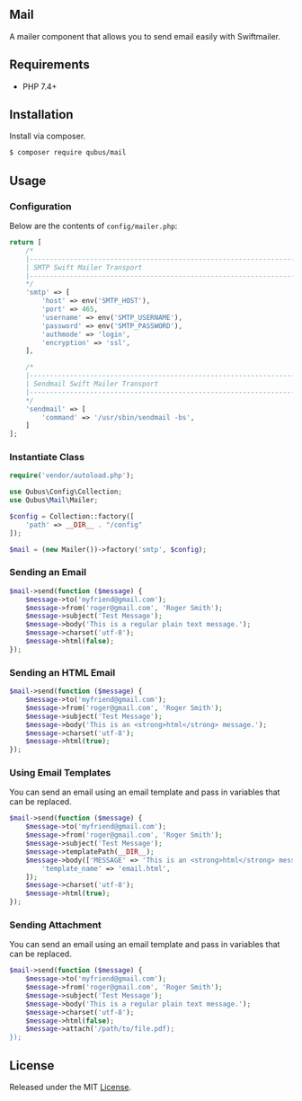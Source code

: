 ## Mail
A mailer component that allows you to send email easily with Swiftmailer.

## Requirements
* PHP 7.4+

## Installation

Install via composer.

```bash
$ composer require qubus/mail
```

## Usage

### Configuration

Below are the contents of `config/mailer.php`:

```php
return [
    /*
    |--------------------------------------------------------------------------
    | SMTP Swift Mailer Transport
    |--------------------------------------------------------------------------
    */
    'smtp' => [
        'host' => env('SMTP_HOST'),
        'port' => 465,
        'username' => env('SMTP_USERNAME'),
        'password' => env('SMTP_PASSWORD'),
        'authmode' => 'login',
        'encryption' => 'ssl',
    ],

    /*
    |--------------------------------------------------------------------------
    | Sendmail Swift Mailer Transport
    |--------------------------------------------------------------------------
    */
    'sendmail' => [
        'command' => '/usr/sbin/sendmail -bs',
    ]
];
```

### Instantiate Class

```php
require('vendor/autoload.php');

use Qubus\Config\Collection;
use Qubus\Mail\Mailer;

$config = Collection::factory([
    'path' => __DIR__ . "/config"
]);

$mail = (new Mailer())->factory('smtp', $config);
```

### Sending an Email

```php
$mail->send(function ($message) {
    $message->to('myfriend@gmail.com');
    $message->from('roger@gmail.com', 'Roger Smith');
    $message->subject('Test Message');
    $message->body('This is a regular plain text message.');
    $message->charset('utf-8');
    $message->html(false);
});
```

### Sending an HTML Email

```php
$mail->send(function ($message) {
    $message->to('myfriend@gmail.com');
    $message->from('roger@gmail.com', 'Roger Smith');
    $message->subject('Test Message');
    $message->body('This is an <strong>html</strong> message.');
    $message->charset('utf-8');
    $message->html(true);
});
```

### Using Email Templates
You can send an email using an email template and pass in variables that can be replaced.

```php
$mail->send(function ($message) {
    $message->to('myfriend@gmail.com');
    $message->from('roger@gmail.com', 'Roger Smith');
    $message->subject('Test Message');
    $message->templatePath(__DIR__);
    $message->body(['MESSAGE' => 'This is an <strong>html</strong> message.'], [
        'template_name' => 'email.html',
    ]);
    $message->charset('utf-8');
    $message->html(true);
});
```

### Sending Attachment
You can send an email using an email template and pass in variables that can be replaced.

```php
$mail->send(function ($message) {
    $message->to('myfriend@gmail.com');
    $message->from('roger@gmail.com', 'Roger Smith');
    $message->subject('Test Message');
    $message->body('This is a regular plain text message.');
    $message->charset('utf-8');
    $message->html(false);
    $message->attach('/path/to/file.pdf);
});
```
 
## License
Released under the MIT [License](https://opensource.org/licenses/MIT).
